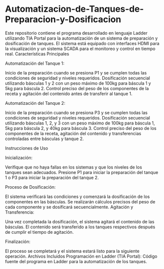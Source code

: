 # Automatizacion-de-Tanques-de-Preparacion-y-Dosificacion
Este repositorio contiene el programa desarrollado en lenguaje Ladder utilizando TIA Portal para la automatización de un sistema de preparación y dosificación de tanques. El sistema está equipado con interfaces HDMI para la visualización y un sistema SCADA para el monitoreo y control en tiempo real.
Características Principales

Automatización del Tanque 1:

Inicio de la preparación cuando se presiona P1 y se cumplen todas las condiciones de seguridad y niveles requeridos.
Dosificación secuencial utilizando básculas 1 y 2 con un peso máximo de 100kg para báscula 1 y 5kg para báscula 2.
Control preciso del peso de los componentes de la receta y agitación del contenido antes de transferir al tanque 1.

Automatización del Tanque 2:

Inicio de la preparación cuando se presiona P3 y se cumplen todas las condiciones de seguridad y niveles requeridos.
Dosificación secuencial utilizando básculas 1, 2, y 3 con un peso máximo de 100kg para báscula 1, 5kg para báscula 2, y 40kg para báscula 3.
Control preciso del peso de los componentes de la receta, agitación del contenido y transferencias controladas entre básculas y tanque 2.

Instrucciones de Uso

Inicialización:

Verifique que no haya fallas en los sistemas y que los niveles de los tanques sean adecuados.
Presione P1 para iniciar la preparación del tanque 1 o P3 para iniciar la preparación del tanque 2.

Proceso de Dosificación:

El sistema verificará las condiciones y comenzará la dosificación de los componentes en las básculas.
Se realizarán cálculos precisos del peso de cada componente y se dosificará secuencialmente.
Agitación y Transferencia:

Una vez completada la dosificación, el sistema agitará el contenido de las básculas.
El contenido será transferido a los tanques respectivos después de cumplir el tiempo de agitación.

Finalización:

El proceso se completará y el sistema estará listo para la siguiente operación.
Archivos Incluidos
Programación en Ladder (TIA Portal): Código fuente del programa en Ladder para la automatización de los tanques.
